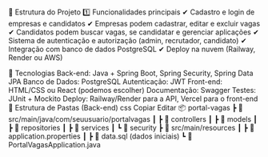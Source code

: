 📌 Estrutura do Projeto
1️⃣ Funcionalidades principais
✔ Cadastro e login de empresas e candidatos
✔ Empresas podem cadastrar, editar e excluir vagas
✔ Candidatos podem buscar vagas, se candidatar e gerenciar aplicações
✔ Sistema de autenticação e autorização (admin, recrutador, candidato)
✔ Integração com banco de dados PostgreSQL
✔ Deploy na nuvem (Railway, Render ou AWS)

📂 Tecnologias
Back-end: Java + Spring Boot, Spring Security, Spring Data JPA
Banco de Dados: PostgreSQL
Autenticação: JWT
Front-end: HTML/CSS ou React (podemos escolher)
Documentação: Swagger
Testes: JUnit + Mockito
Deploy: Railway/Render para a API, Vercel para o front-end
📁 Estrutura de Pastas (Back-end)
css
Copiar
Editar
📦 portal-vagas
 ┣ 📂 src/main/java/com/seuusuario/portalvagas
 ┃ ┣ 📂 controllers
 ┃ ┣ 📂 models
 ┃ ┣ 📂 repositories
 ┃ ┣ 📂 services
 ┃ ┗ 📂 security
 ┣ 📂 src/main/resources
 ┃ ┣ 📜 application.properties
 ┃ ┣ 📜 data.sql (dados iniciais)
 ┗ 📜 PortalVagasApplication.java
